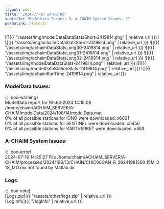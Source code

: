 ```yaml
---
layout: post
title: "2024-07-16 14:00:00"
subtitle: "ModelData Issues: 3; A-CHAIM System Issues: 1"
permalink: /latest/
---
```


![]({{ "/assets/img/modelDataDataStatsShort-2419814.png" | relative_url }})
![]({{ "/assets/img/achaimDataStatsShort-2419814.png" | relative_url }})
![]({{ "/assets/img/achaimDataStatsLong00-2419814.png" | relative_url }})
![]({{ "/assets/img/achaimDataStatsLong01-2419814.png" | relative_url }})
![]({{ "/assets/img/achaimDataStatsLong02-2419814.png" | relative_url }})
![]({{ "/assets/img/modelDataDataStats-2419814.png" | relative_url }})
![]({{ "/assets/img/modelDataStationStats-2419814.png" | relative_url }})
![]({{ "/assets/img/achaimRunTime-2419814.png" | relative_url }})


### ModelData Issues:  
  
{: .box-warning}  
 ModelData report for 16-Jul-2024 14:15:08   
 /home/chaim/ACHAIM_SERVER/A-CHAIM/modelData/2024/198/14/modelData.mat   
 0% of all possible stations for IONO were downloaded. x6001   
 0% of all possible stations for SENTINEL were downloaded. x5456   
 0% of all possible stations for KARTVERKET were downloaded. x463   
  
### A-CHAIM System Issues:  
  
{: .box-error}  
2024-07-16 14:29:27 File /home/chaim/ACHAIM_SERVER/A-CHAIM/processed/2024/198/13/CHAIN/CHIC00CAN_R_20241981300_15M_01S_MO.rnx not found by Matlab dir  

### Logs:  
  
{: .box-note}  
[Logs.zip]({{ "/assets/other/logs.zip" | relative_url }})  
[Log Info]({{ "/logInfo" | relative_url }})  
